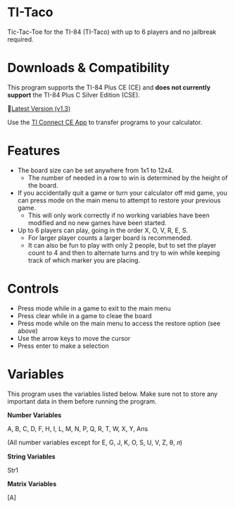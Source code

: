 # TI-Taco
Tic-Tac-Toe for the TI-84 (TI-Taco) with up to 6 players and no jailbreak required.

# Downloads & Compatibility
This program supports the TI-84 Plus CE (CE) and **does not currently support** the TI-84 Plus C Silver Edition (CSE).

🔗[Latest Version (v1.3)](https://github.com/ZmaZes/TI-Taco/releases/tag/v1.3) 

Use the [TI Connect CE App](https://education.ti.com/en/software/details/en/CA9C74CAD02440A69FDC7189D7E1B6C2/swticonnectcesoftware#:~:text=TI%20Connect%E2%84%A2%20CE%20Software%20for%20Windows%C2%AE%20(EXE)) to transfer programs to your calculator.

# Features
- The board size can be set anywhere from 1x1 to 12x4.
  - The number of needed in a row to win is determined by the height of the board.
- If you accidentally quit a game or turn your calculator off mid game, you can press mode on the main menu to attempt to restore your previous game.
  - This will only work correctly if no working variables have been modified and no new games have been started.
- Up to 6 players can play, going in the order X, O, V, R, E, S.
  - For larger player counts a larger board is recommended.
  - It can also be fun to play with only 2 people, but to set the player count to 4 and then to alternate turns and try to win while keeping track of which marker you are placing.

# Controls
- Press mode while in a game to exit to the main menu
- Press clear while in a game to cleae the board
- Press mode while on the main menu to access the restore option (see above)
- Use the arrow keys to move the cursor
- Press enter to make a selection

# Variables
This program uses the variables listed below. Make sure not to store any important data in them before running the program.

**Number Variables**

A, B, C, D, F, H, I, L, M, N, P, Q, R, T, W, X, Y, Ans

(All number variables except for E, G, J, K, O, S, U, V, Z, θ, 𝑛)

**String Variables**

Str1

**Matrix Variables**

[A]
